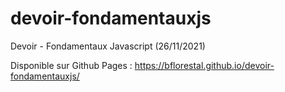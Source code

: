 # devoir-fondamentauxjs
Devoir - Fondamentaux Javascript (26/11/2021)

Disponible sur Github Pages : https://bflorestal.github.io/devoir-fondamentauxjs/